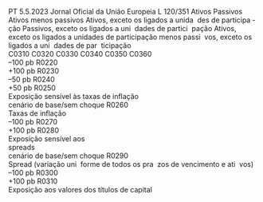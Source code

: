 PT  5.5.2023 Jornal Oficial da União Europeia L 120/351
 Ativos  Passivos  Ativos menos 
passivos  Ativos, exceto os 
ligados a unida ­
des de participa ­
ção  Passivos, exceto 
os ligados a uni ­
dades de partici ­
pação  Ativos, exceto 
os ligados a 
unidades de 
participação 
menos passi ­
vos, exceto os 
ligados a uni ­
dades de par ­
ticipação  
C0310  C0320  C0330  C0340  C0350  C0360  
–100 pb  R0220  
+100 pb  R0230  
–50 pb  R0240  
+50 pb  R0250  
Exposição sensível às taxas 
de inflação  
cenário de base/sem 
choque  R0260  
Taxas de inflação  
–100 pb  R0270  
+100 pb  R0280  
Exposição sensível aos  
spreads  
cenário de base/sem 
choque  R0290  
Spread  (variação uni ­
forme de todos os pra ­
zos de vencimento e ati ­
vos)  
–100 pb  R0300  
+100 pb  R0310  
Exposição aos valores dos 
títulos de capital
